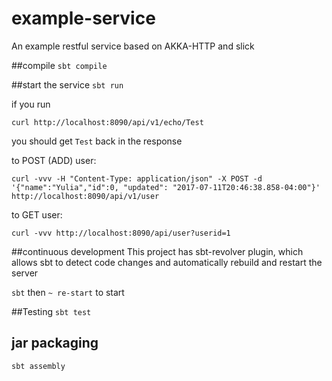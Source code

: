 # example-service

An example restful service based on AKKA-HTTP and slick
 
##compile
`sbt compile`

##start the service
`sbt run`

if you run

`curl http://localhost:8090/api/v1/echo/Test`

you should get `Test` back in the response

to POST (ADD) user:
 
 `curl -vvv -H "Content-Type: application/json" -X POST -d '{"name":"Yulia","id":0, "updated": "2017-07-11T20:46:38.858-04:00"}' http://localhost:8090/api/v1/user`

to GET user:

`curl -vvv http://localhost:8090/api/user?userid=1`


##continuous development
This project has sbt-revolver plugin, which allows sbt to detect code changes and automatically rebuild and restart the server

`sbt` then `~ re-start` to start

##Testing
`sbt test`

## jar packaging

`sbt assembly`

